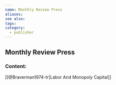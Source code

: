 ```yaml
---
name: Monthly Review Press
aliases:
see also:
tags:
category:
  - publisher
---
```


## Monthly Review Press

### Content:
[[@Braverman1974-tr|Labor And Monopoly Capital]]